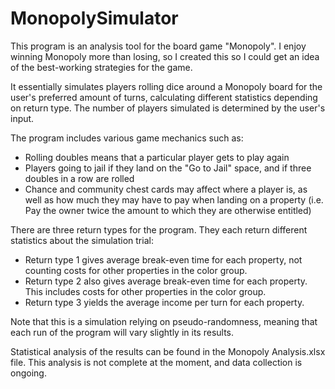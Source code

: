 # MonopolySimulator

This program is an analysis tool for the board game "Monopoly". I enjoy winning Monopoly more than losing, so I created this so I could get an idea of the best-working strategies for the game.

It essentially simulates players rolling dice around a Monopoly board for the user's preferred amount of turns, calculating different statistics depending on return type. The number of players simulated is determined by the user's input.

The program includes various game mechanics such as:

  - Rolling doubles means that a particular player gets to play again  
  - Players going to jail if they land on the "Go to Jail" space, and if three doubles in a row are rolled
  - Chance and community chest cards may affect where a player is, as well as how much they may have to pay when landing on a property (i.e. Pay the owner twice the amount to which they are otherwise entitled)
  
There are three return types for the program. They each return different statistics about the simulation trial:

  - Return type 1 gives average break-even time for each property, not counting costs for other properties in the color group. 
  - Return type 2 also gives average break-even time for each property. This includes costs for other properties in the color group.
  - Return type 3 yields the average income per turn for each property.
  
Note that this is a simulation relying on pseudo-randomness, meaning that each run of the program will vary slightly in its results. 

Statistical analysis of the results can be found in the Monopoly Analysis.xlsx file. This analysis is not complete at the moment, and data collection is ongoing.
